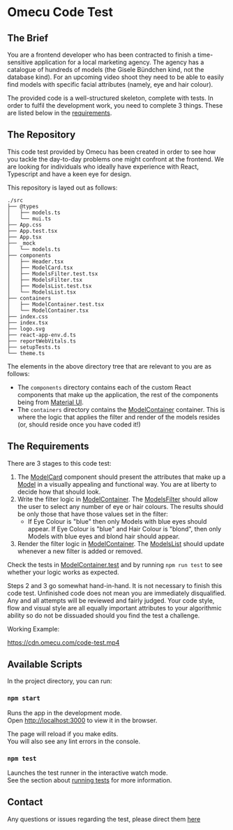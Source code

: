 # Omecu Code Test

## The Brief

You are a frontend developer who has been contracted to finish a time-sensitive application for a local marketing
agency. The agency has a catalogue of hundreds of models (the Gisele Bündchen kind, not the database kind). For an
upcoming video shoot they need to be able to easily find models with specific facial attributes (namely, eye and hair
colour).

The provided code is a well-structured skeleton, complete with tests. In order to fulfil the development work, you need
to complete 3 things. These are listed below in the [requirements](#the-requirements).

## The Repository

This code test provided by Omecu has been created in order to see how you tackle the day-to-day problems one might
confront at the frontend. We are looking for individuals who ideally have experience with React, Typescript and have a
keen eye for design.

This repository is layed out as follows:

```
./src
├── @types
│   ├── models.ts
│   └── mui.ts
├── App.css
├── App.test.tsx
├── App.tsx
├── _mock
│   └── models.ts
├── components
│   ├── Header.tsx
│   ├── ModelCard.tsx
│   ├── ModelsFilter.test.tsx
│   ├── ModelsFilter.tsx
│   ├── ModelsList.test.tsx
│   └── ModelsList.tsx
├── containers
│   ├── ModelContainer.test.tsx
│   └── ModelContainer.tsx
├── index.css
├── index.tsx
├── logo.svg
├── react-app-env.d.ts
├── reportWebVitals.ts
├── setupTests.ts
└── theme.ts
```

The elements in the above directory tree that are relevant to you are as follows:

* The `components` directory contains each of the custom React components that make up the application, the rest of the
  components being from [Material UI](https://mui.com/material-ui/getting-started/).
* The `containers` directory contains the [ModelContainer](./src/containers/ModelContainer.tsx) container. This is where
  the logic that applies the filter and render of the models resides (or, should reside once you have coded it!)

## The Requirements

There are 3 stages to this code test:

1. The [ModelCard](./src/components/ModelCard.tsx) component should present the attributes that make up
   a [Model](./src/@types/models.ts) in a visually appealing and functional way. You are at liberty to decide how that
   should look.
2. Write the filter logic in [ModelContainer](./src/containers/ModelContainer.tsx).
   The [ModelsFilter](./src/components/ModelsFilter.tsx) should allow the user to select any number of eye or hair
   colours. The results should be only those that have those values set in the filter:
    * If Eye Colour is "blue" then only Models with blue eyes should appear. If Eye Colour is "blue" and Hair Colour
      is "blond", then only Models with blue eyes and blond hair should appear.
3. Render the filter logic in [ModelContainer](./src/containers/ModelContainer.tsx).
   The [ModelsList](./src/components/ModelsList.tsx) should update whenever a new filter is added or removed.

Check the tests in [ModelContainer.test](./src/containers/ModelContainer.test.tsx) and by running `npm run test` to see
whether your logic works as expected.

Steps 2 and 3 go somewhat hand-in-hand. It is not necessary to finish this code test. Unfinished code does not mean you
are immediately disqualified. Any and all attempts will be reviewed and fairly judged. Your code style, flow and visual
style are all equally important attributes to your algorithmic ability so do not be dissuaded should you find the test a
challenge.

Working Example:

https://cdn.omecu.com/code-test.mp4

## Available Scripts

In the project directory, you can run:

### `npm start`

Runs the app in the development mode.\
Open [http://localhost:3000](http://localhost:3000) to view it in the browser.

The page will reload if you make edits.\
You will also see any lint errors in the console.

### `npm test`

Launches the test runner in the interactive watch mode.\
See the section about [running tests](https://facebook.github.io/create-react-app/docs/running-tests) for more
information.

## Contact

Any questions or issues regarding the test, please direct them [here](mailto:euan.cowie@omecu.com)
